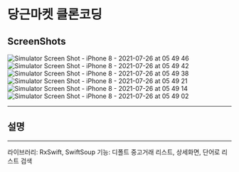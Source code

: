 당근마켓 클론코딩
============
## ScreenShots

![Simulator Screen Shot - iPhone 8 - 2021-07-26 at 05 49 46](https://user-images.githubusercontent.com/64915652/126913113-612328c1-3d87-47b1-8de7-9244f1da872c.png)
![Simulator Screen Shot - iPhone 8 - 2021-07-26 at 05 49 42](https://user-images.githubusercontent.com/64915652/126913116-a225a733-1a54-492d-b0e9-b3bf93245843.png)
![Simulator Screen Shot - iPhone 8 - 2021-07-26 at 05 49 38](https://user-images.githubusercontent.com/64915652/126913118-701a1a03-f862-4c7e-bb14-4209b01e5191.png)
![Simulator Screen Shot - iPhone 8 - 2021-07-26 at 05 49 21](https://user-images.githubusercontent.com/64915652/126913119-646f9760-edac-49b5-bb0c-269f08e16445.png)
![Simulator Screen Shot - iPhone 8 - 2021-07-26 at 05 49 14](https://user-images.githubusercontent.com/64915652/126913120-f6d3c8bf-8e9b-4579-a3cf-65b8092d215e.png)
![Simulator Screen Shot - iPhone 8 - 2021-07-26 at 05 49 02](https://user-images.githubusercontent.com/64915652/126913122-32253b17-7a09-4853-8523-f82a6bcfd63e.png)

--------------------
## 설명
-----------
라이브러리: RxSwift, SwiftSoup
기능: 디폴트 중고거래 리스트, 상세화면, 단어로 리스트 검색

